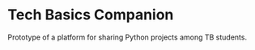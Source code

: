 # Tech Basics Companion
 Prototype of a platform for sharing Python projects among TB students.
<!-- TODO: Readme -->
